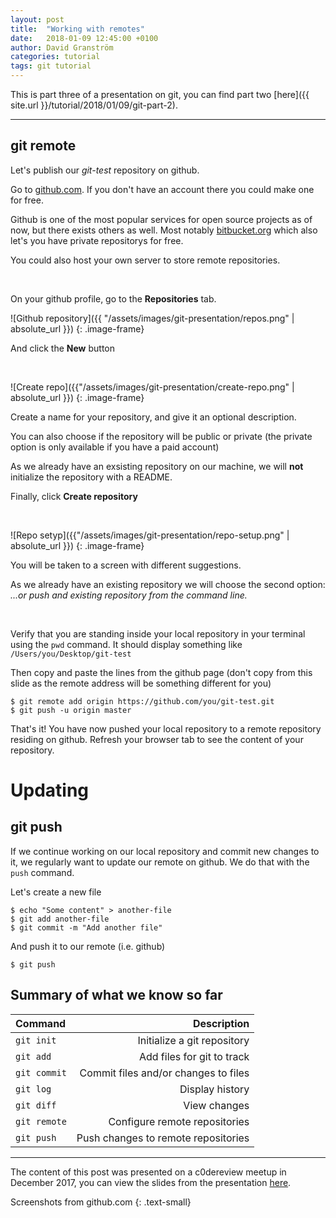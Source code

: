 ```yaml
---
layout: post
title:  "Working with remotes"
date:   2018-01-09 12:45:00 +0100
author: David Granström
categories: tutorial
tags: git tutorial
---
```


This is part three of a presentation on git, you can find part two [here]({{ site.url }}/tutorial/2018/01/09/git-part-2).

---


## git remote

Let's publish our *git-test* repository on github. 

Go to [github.com](https://github.com/). If you don't have an account there you could make one for free.

Github is one of the most popular services for open source projects as of now, but there exists others as well. Most notably [bitbucket.org](https://bitbucket.org/) which also let's you have private repositorys for free.

You could also host your own server to store remote repositories.

<br/>

On your github profile, go to the **Repositories** tab.

![Github repository]({{ "/assets/images/git-presentation/repos.png" | absolute_url }})
{: .image-frame}

And click the **New** button


<br/>

![Create repo]({{"/assets/images/git-presentation/create-repo.png" | absolute_url }})
{: .image-frame}

Create a name for your repository, and give it an optional description.

You can also choose if the repository will be public or private (the private option is only available if you have a paid account)

As we already have an exsisting repository on our machine, we will **not** initialize the repository with a README.

Finally, click **Create repository**


<br/>

![Repo setyp]({{"/assets/images/git-presentation/repo-setup.png" | absolute_url }})
{: .image-frame}

You will be taken to a screen with different suggestions.

As we already have an existing repository we will choose the second option: *...or push and existing repository from the command line.*


<br/>

Verify that you are standing inside your local repository in your terminal using the `pwd` command. It should display something like `/Users/you/Desktop/git-test`

Then copy and paste the lines from the github page (don't copy from this slide as the remote address will be something different for you)

```shell
$ git remote add origin https://github.com/you/git-test.git
$ git push -u origin master
```

That's it! You have now pushed your local repository to a remote repository residing on github. Refresh your browser tab to see the content of your repository.


# Updating

## git push

If we continue working on our local repository and commit new changes to it, we regularly want to update our remote on github. We do that with the `push` command.

Let's create a new file

```shell
$ echo "Some content" > another-file
$ git add another-file
$ git commit -m "Add another file"
```
And push it to our remote (i.e. github)

```shell
$ git push
```

## Summary of what we know so far

| Command                     | Description                          |
|:--------------------------- | ------------------------------------:|
| `git init`                  | Initialize a git repository          |
| `git add`                   | Add files for git to track           |
| `git commit`                | Commit files and/or changes to files |
| `git log`                   | Display history                      |
| `git diff`                  | View changes                         |
| `git remote`                | Configure remote repositories        |
| `git push`                  | Push changes to remote repositories  |

---

The content of this post was presented on a c0dereview meetup in December 2017, you can view the slides from the presentation [here](https://davidgranstrom.github.io/git-presentation).

Screenshots from github.com
{: .text-small}
